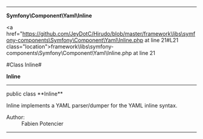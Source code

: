 
- - -

**Symfony\Component\Yaml\Inline**


<a href="https://github.com/JeyDotC/Hirudo/blob/master/framework\libs\symfony-components\Symfony\Component\Yaml\Inline.php at line 21#L21 class="location">framework\libs\symfony-components\Symfony\Component\Yaml\Inline.php at line 21</a>

#Class Inline#

**Inline**




- - -

<p class="signature">public  class **Inline**</p>

<div class="comment" id="overview_description"><p>Inline implements a YAML parser/dumper for the YAML inline syntax.</p></div>

<dl>
<dt>Author:</dt>
<dd>Fabien Potencier <fabien@symfony.com></dd>
</dl>


- - -

